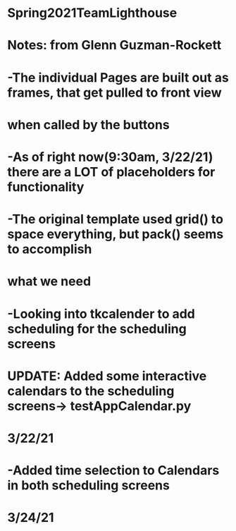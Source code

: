 # Spring2021TeamLighthouse
# Notes: from Glenn Guzman-Rockett
# -The individual Pages are built out as frames, that get pulled to front view 
#   when called by the buttons
# -As of right now(9:30am, 3/22/21) there are a LOT of placeholders for functionality
# -The original template used grid() to space everything, but pack() seems to accomplish
#   what we need
# -Looking into tkcalender to add scheduling for the scheduling screens
#   UPDATE: Added some interactive calendars to the scheduling screens-> testAppCalendar.py
#  3/22/21
# -Added time selection to Calendars in both scheduling screens
#   3/24/21
